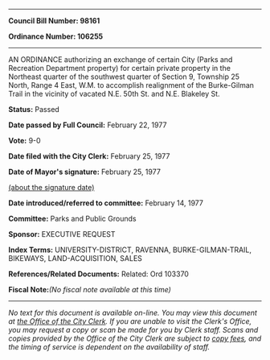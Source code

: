 

********

**Council Bill Number: 98161**
   
**Ordinance Number: 106255**
********

 AN ORDINANCE authorizing an exchange of certain City (Parks and Recreation Department property) for certain private property in the Northeast quarter of the southwest quarter of Section 9, Township 25 North, Range 4 East, W.M. to accomplish realignment of the Burke-Gilman Trail in the vicinity of vacated N.E. 50th St. and N.E. Blakeley St.

**Status:** Passed
   
**Date passed by Full Council:** February 22, 1977
   
**Vote:** 9-0
   
**Date filed with the City Clerk:** February 25, 1977
   
**Date of Mayor's signature:** February 25, 1977
   
[(about the signature date)](/~public/approvaldate.htm)
   
   
   
**Date introduced/referred to committee:** February 14, 1977
   
**Committee:** Parks and Public Grounds
   
**Sponsor:** EXECUTIVE REQUEST
   
   
**Index Terms:** UNIVERSITY-DISTRICT, RAVENNA, BURKE-GILMAN-TRAIL, BIKEWAYS, LAND-ACQUISITION, SALES

**References/Related Documents:** Related: Ord 103370

**Fiscal Note:**_(No fiscal note available at this time)_
********

_No text for this document is available on-line. You may view this document at [the Office of the City Clerk](http://www.seattle.gov/leg/clerk/contactUs.htm). If you are unable to visit the Clerk's Office, you may request a copy or scan be made for you by Clerk staff. Scans and copies provided by the Office of the City Clerk are subject to [copy fees](http://clerk.seattle.gov/~public/clerkfees.htm), and the timing of service is dependent on the availability of staff._

